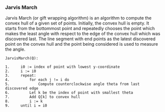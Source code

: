 ### Jarvis March
Jarvis March (or gift wrapping algorithm) is an algorithm to compute the convex hull of a given set of points. Initially, the convex hull is empty. It starts from the bottommost point and repeatedly chooses the point which makes the least angle with respect to the edge of the convex hull which was discovered last. The line segment with end points as the latest discovered point on the convex hull and the point being considered is used to measure the angle.

```
JarvisMarch(Q):

1.     i0 := index of point with lowest y-coordinate
2.     i := i0
3.     repeat:
4.         for each j != i do
5.             Compute counterclockwise angle theta from last discovered edge
6.         Let k be the index of point with smallest theta
7.         Add Q[k] to convex hull
8.         i := k
9.     until i = i0
